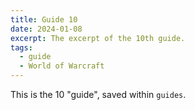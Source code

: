 ```yaml
---
title: Guide 10
date: 2024-01-08
excerpt: The excerpt of the 10th guide.
tags:
  - guide
  - World of Warcraft
---
```


This is the 10 "guide", saved within `guides`.